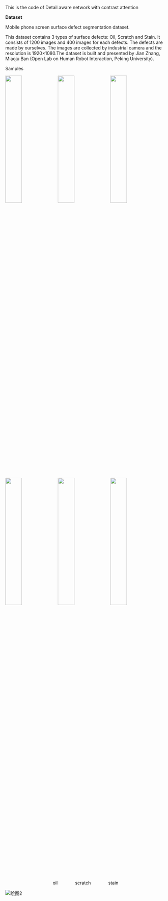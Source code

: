 This is the code of Detail aware network with contrast attention

**Dataset**

Mobile phone screen surface defect segmentation dataset.

This dataset contains 3 types of surface defects: Oil, Scratch and Stain. It consists of 1200 images and 400 images for each defects. The defects are made by ourselves. The images are collected by industrial camera and the resolution is 1920×1080.The dataset is built and presented by Jian Zhang, Miaoju Ban (Open Lab on Human Robot Interaction, Peking University).



Samples

<p float="left">
  <img src="https://github.com/SijieLuo/Detail-aware-network-with-contrast-attention/assets/52660906/b682793c-c5ae-4263-b634-8797280d0238" width="32%" />
  <img src="https://github.com/SijieLuo/Detail-aware-network-with-contrast-attention/assets/52660906/cdf4d0c1-ccd5-4d3e-917a-36c63839f0b7" width="32%" />
  <img src="https://github.com/SijieLuo/Detail-aware-network-with-contrast-attention/assets/52660906/2feb05b8-ce30-4310-b3ca-b015de173295" width="32%" />
</p>
<p float="left">
  <img src="https://github.com/SijieLuo/Detail-aware-network-with-contrast-attention/assets/52660906/91ef6aa7-a645-4562-8274-2ae2c0174657" width="32%" />
  <img src="https://github.com/SijieLuo/Detail-aware-network-with-contrast-attention/assets/52660906/f371add6-8acc-4867-ab6a-af10aaf2bffa" width="32%" />
  <img src="https://github.com/SijieLuo/Detail-aware-network-with-contrast-attention/assets/52660906/0cfcba51-7b01-4e1a-819e-11bed5b57b81" width="32%" />
</p>

<p align="center">
  oil &nbsp;&nbsp;&nbsp;&nbsp;&nbsp;&nbsp;&nbsp;&nbsp;&nbsp;&nbsp;&nbsp;&nbsp; scratch &nbsp;&nbsp;&nbsp;&nbsp;&nbsp;&nbsp;&nbsp;&nbsp;&nbsp;&nbsp;&nbsp;&nbsp; stain
</p>

![绘图2](https://github.com/SijieLuo/Detail-aware-network-with-contrast-attention/assets/52660906/bfa1176f-084a-4302-aa58-ea99bde3b24d)



